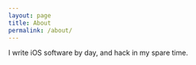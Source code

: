 ```yaml
---
layout: page
title: About
permalink: /about/
---
```


I write iOS software by day, and hack in my spare time.